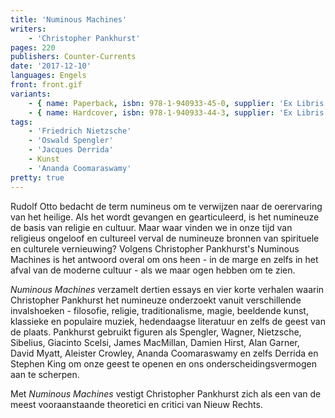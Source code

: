 ```yaml
---
title: 'Numinous Machines'
writers:
    - 'Christopher Pankhurst'
pages: 220
publishers: Counter-Currents
date: '2017-12-10'
languages: Engels
front: front.gif
variants:
    - { name: Paperback, isbn: 978-1-940933-45-0, supplier: 'Ex Libris', size: { height: 229, width: 152, depth: 13 }, import_price: { currency: USD, amount: 12.0 }, price: 13.99, out_of_stock: 0 }
    - { name: Hardcover, isbn: 978-1-940933-44-3, supplier: 'Ex Libris', size: { height: 229, width: 152, depth: 16 }, import_price: { currency: USD, amount: 28.0 }, price: 31.99, out_of_stock: 0 }
tags:
    - 'Friedrich Nietzsche'
    - 'Oswald Spengler'
    - 'Jacques Derrida'
    - Kunst
    - 'Ananda Coomaraswamy'
pretty: true
---
```


Rudolf Otto bedacht de term numineus om te verwijzen naar de oerervaring van het heilige. Als het wordt gevangen en gearticuleerd, is het numineuze de basis van religie en cultuur. Maar waar vinden we in onze tijd van religieus ongeloof en cultureel verval de numineuze bronnen van spirituele en culturele vernieuwing? Volgens Christopher Pankhurst's Numinous Machines is het antwoord overal om ons heen - in de marge en zelfs in het afval van de moderne cultuur - als we maar ogen hebben om te zien.

*Numinous Machines* verzamelt dertien essays en vier korte verhalen waarin Christopher Pankhurst het numineuze onderzoekt vanuit verschillende invalshoeken - filosofie, religie, traditionalisme, magie, beeldende kunst, klassieke en populaire muziek, hedendaagse literatuur en zelfs de geest van de plaats. Pankhurst gebruikt figuren als Spengler, Wagner, Nietzsche, Sibelius, Giacinto Scelsi, James MacMillan, Damien Hirst, Alan Garner, David Myatt, Aleister Crowley, Ananda Coomaraswamy en zelfs Derrida en Stephen King om onze geest te openen en ons onderscheidingsvermogen aan te scherpen.

Met *Numinous Machines* vestigt Christopher Pankhurst zich als een van de meest vooraanstaande theoretici en critici van Nieuw Rechts.
